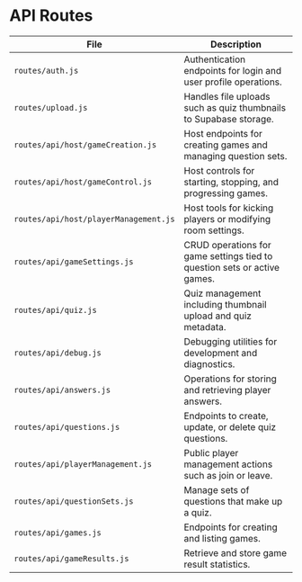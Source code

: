 # API Routes

| File | Description |
| --- | --- |
| `routes/auth.js` | Authentication endpoints for login and user profile operations. |
| `routes/upload.js` | Handles file uploads such as quiz thumbnails to Supabase storage. |
| `routes/api/host/gameCreation.js` | Host endpoints for creating games and managing question sets. |
| `routes/api/host/gameControl.js` | Host controls for starting, stopping, and progressing games. |
| `routes/api/host/playerManagement.js` | Host tools for kicking players or modifying room settings. |
| `routes/api/gameSettings.js` | CRUD operations for game settings tied to question sets or active games. |
| `routes/api/quiz.js` | Quiz management including thumbnail upload and quiz metadata. |
| `routes/api/debug.js` | Debugging utilities for development and diagnostics. |
| `routes/api/answers.js` | Operations for storing and retrieving player answers. |
| `routes/api/questions.js` | Endpoints to create, update, or delete quiz questions. |
| `routes/api/playerManagement.js` | Public player management actions such as join or leave. |
| `routes/api/questionSets.js` | Manage sets of questions that make up a quiz. |
| `routes/api/games.js` | Endpoints for creating and listing games. |
| `routes/api/gameResults.js` | Retrieve and store game result statistics. |
